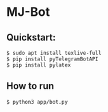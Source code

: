 # MJ-Bot

## Quickstart:
```
$ sudo apt install texlive-full
$ pip install pyTelegramBotAPI
$ pip install pylatex
```

## How to run 
```
$ python3 app/bot.py
```
